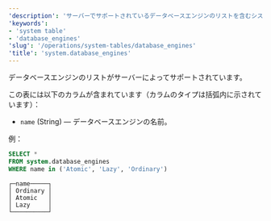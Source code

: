 ```yaml
---
'description': 'サーバーでサポートされているデータベースエンジンのリストを含むシステムテーブル。'
'keywords':
- 'system table'
- 'database_engines'
'slug': '/operations/system-tables/database_engines'
'title': 'system.database_engines'
---
```




データベースエンジンのリストがサーバーによってサポートされています。

この表には以下のカラムが含まれています（カラムのタイプは括弧内に示されています）：

- `name` (String) — データベースエンジンの名前。

例：

```sql
SELECT *
FROM system.database_engines
WHERE name in ('Atomic', 'Lazy', 'Ordinary')
```

```text
┌─name─────┐
│ Ordinary │
│ Atomic   │
│ Lazy     │
└──────────┘
```
